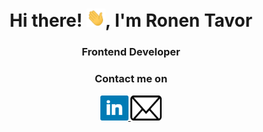 <h1 align="center">Hi there! <img src="./assets/Hi.gif" style="width:30px;">, I'm Ronen Tavor</h1>

<h3 align="center">Frontend Developer</h3>

<h3 align="center">Contact me on</h3>
<p align="center"> 
    <a href="https://www.linkedin.com/in/tavorronen/">
        <img src="./assets/linkedin-logo.png" alt="linkedin" width="45" height="40"/> 
    </a>
    <a href="mailto:tavorronen@gmail.com">
        <img src="./assets/mail.png" alt="linkedin" width="50" height="40"/> 
    </a>
</p>
